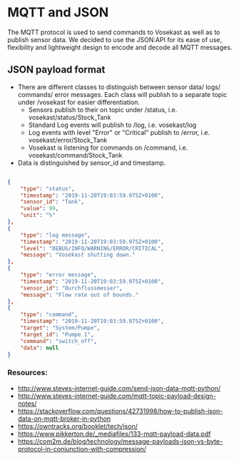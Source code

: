 # MQTT and JSON

The MQTT protocol is used to send commands to Vosekast as well as to publish sensor data.
We decided to use the JSON:API for its ease of use, flexibility and lightweight design to encode and decode all MQTT messages.

## JSON payload format

* There are different classes to distinguish between sensor data/ logs/ commands/ error messages. Each class will publish to a separate topic under /vosekast for easier differentiation.
	* Sensors publish to their on topic under /status, i.e. vosekast/status/Stock_Tank 
	* Standard Log events will publish to /log, i.e. vosekast/log
	* Log events with level "Error" or "Critical" publish to /error, i.e. vosekast/error/Stock_Tank
	* Vosekast is listening for commands on /command, i.e. vosekast/command/Stock_Tank
* Data is distinguished by sensor_id and timestamp.

```json

{
	"type": "status",
	"timestamp": "2019-11-20T19:03:59.975Z+0100",
	"sensor_id": "Tank",
	"value": 99,
	"unit": "%"
},
{
	"type": "log message",
	"timestamp": "2019-11-20T19:03:59.975Z+0100",
	"level": "DEBUG/INFO/WARNING/ERROR/CRITICAL",
	"message": "Vosekast shutting down."
},
{
	"type": "error message",
	"timestamp": "2019-11-20T19:03:59.975Z+0100",
	"sensor_id": "Durchflussmesser",
	"message": "Flow rate out of bounds."
},
{
	"type": "command",
	"timestamp": "2019-11-20T19:03:59.975Z+0100",
	"target": "System/Pumpe",
	"target_id": "Pumpe 1",
	"command": "switch_off",
	"data": null
} 
```

### Resources:

* http://www.steves-internet-guide.com/send-json-data-mqtt-python/
* http://www.steves-internet-guide.com/mqtt-topic-payload-design-notes/
* https://stackoverflow.com/questions/42731998/how-to-publish-json-data-on-mqtt-broker-in-python
* https://owntracks.org/booklet/tech/json/
* https://www.pikkerton.de/_mediafiles/133-mqtt-payload-data.pdf
* https://com2m.de/blog/technology/message-payloads-json-vs-byte-protocol-in-conjunction-with-compression/
